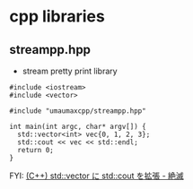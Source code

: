 # cpp libraries

## streampp.hpp
* stream pretty print library

```
#include <iostream>
#include <vector>

#include "umaumaxcpp/streampp.hpp"

int main(int argc, char* argv[]) {
  std::vector<int> vec{0, 1, 2, 3};
  std::cout << vec << std::endl;
  return 0;
}
```

FYI: [\(C\+\+\) std::vector に std::cout を拡張 \- 絶滅]( http://chillbrains.hateblo.jp/entry/20170730_vector_cout )
